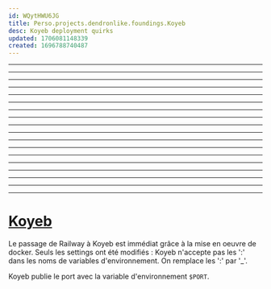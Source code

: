 ```yaml
---
id: WQytHWU6JG
title: Perso.projects.dendronlike.foundings.Koyeb
desc: Koyeb deployment quirks
updated: 1706081148339
created: 1696788740487
---
```


---

---

---

---

---

---

---

---

---

---

---

---

---

---

---

---

---

---
# [Koyeb](https://koyeb.com)

Le passage de Railway à Koyeb est immédiat grâce à la mise en oeuvre de docker.
Seuls les settings ont été modifiés : Koyeb n'accepte pas les ':' dans les noms de variables d'environnement. On remplace les ':' par '_'. 

Koyeb publie le port avec la variable  d'environnement `$PORT`.



